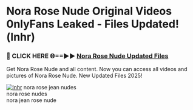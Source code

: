 # Nora Rose Nude Original Videos 0nlyFans Leaked - Files Updated! (lnhr)

<h3>🔴 CLICK HERE 🌐==►► <a href="https://tinyurl.com/5h6xmrr3" rel="nofollow">Nora Rose Nude Updated Files</a></h3>

Get Nora Rose Nude and all content. Now you can access all videos and pictures of Nora Rose Nude. New Updated Files 2025!

[![lnhr](https://i.imgur.com/KVD873Z.gif)](https://tinyurl.com/5h6xmrr3)
nora rose jean nudes<br>
nora rose nudes<br>
nora jean rose nude